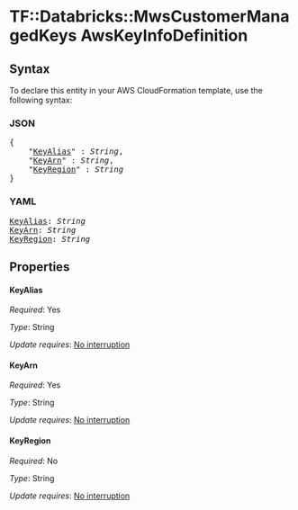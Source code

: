 # TF::Databricks::MwsCustomerManagedKeys AwsKeyInfoDefinition

## Syntax

To declare this entity in your AWS CloudFormation template, use the following syntax:

### JSON

<pre>
{
    "<a href="#keyalias" title="KeyAlias">KeyAlias</a>" : <i>String</i>,
    "<a href="#keyarn" title="KeyArn">KeyArn</a>" : <i>String</i>,
    "<a href="#keyregion" title="KeyRegion">KeyRegion</a>" : <i>String</i>
}
</pre>

### YAML

<pre>
<a href="#keyalias" title="KeyAlias">KeyAlias</a>: <i>String</i>
<a href="#keyarn" title="KeyArn">KeyArn</a>: <i>String</i>
<a href="#keyregion" title="KeyRegion">KeyRegion</a>: <i>String</i>
</pre>

## Properties

#### KeyAlias

_Required_: Yes

_Type_: String

_Update requires_: [No interruption](https://docs.aws.amazon.com/AWSCloudFormation/latest/UserGuide/using-cfn-updating-stacks-update-behaviors.html#update-no-interrupt)

#### KeyArn

_Required_: Yes

_Type_: String

_Update requires_: [No interruption](https://docs.aws.amazon.com/AWSCloudFormation/latest/UserGuide/using-cfn-updating-stacks-update-behaviors.html#update-no-interrupt)

#### KeyRegion

_Required_: No

_Type_: String

_Update requires_: [No interruption](https://docs.aws.amazon.com/AWSCloudFormation/latest/UserGuide/using-cfn-updating-stacks-update-behaviors.html#update-no-interrupt)

